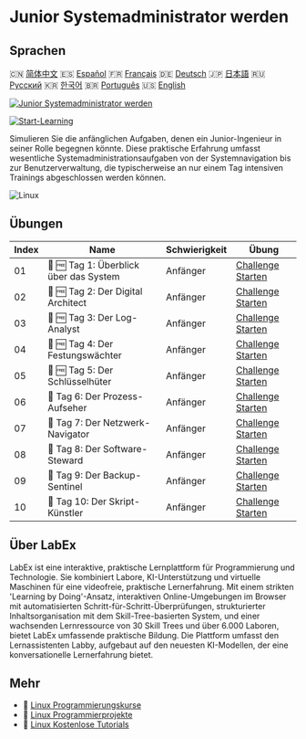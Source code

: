 # Junior Systemadministrator werden

## Sprachen

🇨🇳 [简体中文](README_zh.md) 🇪🇸 [Español](README_es.md) 🇫🇷 [Français](README_fr.md) 🇩🇪 [Deutsch](README_de.md) 🇯🇵 [日本語](README_ja.md) 🇷🇺 [Русский](README_ru.md) 🇰🇷 [한국어](README_ko.md) 🇧🇷 [Português](README_pt.md) 🇺🇸 [English](README.md) 

[![Junior Systemadministrator werden](https://cover-creator.labex.io/become-a-junior-system-administrator.png?lang=de)](https://labex.io/de/courses/become-a-junior-system-administrator)

[![Start-Learning](https://img.shields.io/badge/Start-Learning-whitesmoke?style=for-the-badge)](https://labex.io/de/courses/become-a-junior-system-administrator)

Simulieren Sie die anfänglichen Aufgaben, denen ein Junior-Ingenieur in seiner Rolle begegnen könnte. Diese praktische Erfahrung umfasst wesentliche Systemadministrationsaufgaben von der Systemnavigation bis zur Benutzerverwaltung, die typischerweise an nur einem Tag intensiven Trainings abgeschlossen werden können.

![Linux](https://img.shields.io/badge/Linux-whitesmoke?style=for-the-badge&logo=linux)


## Übungen

|   Index | Name                                   | Schwierigkeit   | Übung                                                                                                                   |
|---------|----------------------------------------|-----------------|-------------------------------------------------------------------------------------------------------------------------|
|      01 | 🎯 🆓 Tag 1: Überblick über das System | Anfänger        | <a target='_blank' href='https://labex.io/de/tutorials/linux-day-1-the-lay-of-the-land-596200'>Challenge Starten</a>    |
|      02 | 🎯 🆓 Tag 2: Der Digital Architect     | Anfänger        | <a target='_blank' href='https://labex.io/de/tutorials/linux-day-2-the-digital-architect-596201'>Challenge Starten</a>  |
|      03 | 🎯 🆓 Tag 3: Der Log-Analyst           | Anfänger        | <a target='_blank' href='https://labex.io/de/tutorials/linux-day-3-the-log-investigator-596202'>Challenge Starten</a>   |
|      04 | 🎯 🆓 Tag 4: Der Festungswächter       | Anfänger        | <a target='_blank' href='https://labex.io/de/tutorials/linux-day-4-the-fortress-guardian-596203'>Challenge Starten</a>  |
|      05 | 🎯 🆓 Tag 5: Der Schlüsselhüter        | Anfänger        | <a target='_blank' href='https://labex.io/de/tutorials/linux-day-5-the-keeper-of-the-keys-596204'>Challenge Starten</a> |
|      06 | 🎯  Tag 6: Der Prozess-Aufseher        | Anfänger        | <a target='_blank' href='https://labex.io/de/labs/linux-day-6-the-process-overseer-596618'>Challenge Starten</a>        |
|      07 | 🎯  Tag 7: Der Netzwerk-Navigator      | Anfänger        | <a target='_blank' href='https://labex.io/de/labs/linux-day-7-the-network-navigator-596619'>Challenge Starten</a>       |
|      08 | 🎯  Tag 8: Der Software-Steward        | Anfänger        | <a target='_blank' href='https://labex.io/de/labs/linux-day-8-the-software-steward-596620'>Challenge Starten</a>        |
|      09 | 🎯  Tag 9: Der Backup-Sentinel         | Anfänger        | <a target='_blank' href='https://labex.io/de/labs/linux-day-9-the-backup-sentinel-596621'>Challenge Starten</a>         |
|      10 | 🎯  Tag 10: Der Skript-Künstler        | Anfänger        | <a target='_blank' href='https://labex.io/de/labs/linux-day-10-the-script-artisan-596613'>Challenge Starten</a>         |

## Über LabEx

LabEx ist eine interaktive, praktische Lernplattform für Programmierung und Technologie. Sie kombiniert Labore, KI-Unterstützung und virtuelle Maschinen für eine videofreie, praktische Lernerfahrung. Mit einem strikten 'Learning by Doing'-Ansatz, interaktiven Online-Umgebungen im Browser mit automatisierten Schritt-für-Schritt-Überprüfungen, strukturierter Inhaltsorganisation mit dem Skill-Tree-basierten System, und einer wachsenden Lernressource von 30 Skill Trees und über 6.000 Laboren, bietet LabEx umfassende praktische Bildung. Die Plattform umfasst den Lernassistenten Labby, aufgebaut auf den neuesten KI-Modellen, der eine konversationelle Lernerfahrung bietet.

## Mehr

- 🔗 [Linux Programmierungskurse](https://github.com/labex-labs/awesome-programming-courses)
- 🔗 [Linux Programmierprojekte](https://github.com/labex-labs/awesome-programming-projects)
- 🔗 [Linux Kostenlose Tutorials](https://github.com/labex-labs/linux-free-tutorials)

